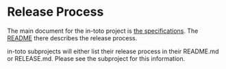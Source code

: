 # Release Process

The main document for the in-toto project is [the specifications](https://github.com/in-toto/specification).   The [README](https://github.com/in-toto/specification/blob/master/README.md) there describes the release process.

in-toto subprojects will either list their release process in their README.md or RELEASE.md.   Please see the subproject for this information.
